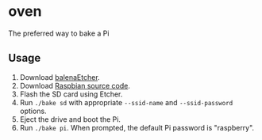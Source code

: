 # oven
The preferred way to bake a Pi

## Usage
1. Download [balenaEtcher](https://www.balena.io/etcher/).
2. Download [Raspbian source code](https://downloads.raspberrypi.org/raspbian_lite/images/raspbian_lite-2018-06-29/2018-06-27-raspbian-stretch-lite.zip).
3. Flash the SD card using Etcher.
4. Run `./bake sd` with appropriate `--ssid-name` and `--ssid-password` options.
5. Eject the drive and boot the Pi.
6. Run `./bake pi`. When prompted, the default Pi password is "raspberry".
